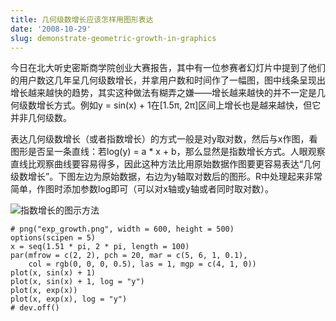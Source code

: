 ```yaml
---
title: 几何级数增长应该怎样用图形表达
date: '2008-10-29'
slug: demonstrate-geometric-growth-in-graphics
---
```


今日在北大听史密斯商学院创业大赛报告，其中有一位参赛者幻灯片中提到了他们的用户数这几年呈几何级数增长，并拿用户数和时间作了一幅图，图中线条呈现出增长越来越快的趋势，其实这种做法有糊弄之嫌——增长越来越快的并不一定是几何级数增长方式。例如y = sin(x) + 1在[1.5&pi;, 2&pi;]区间上增长也是越来越快，但它并非几何级数。

表达几何级数增长（或者指数增长）的方式一般是对y取对数，然后与x作图，看图形是否呈一条直线：若log(y) = a * x + b，那么显然是指数增长方式。人眼观察直线比观察曲线要容易得多，因此这种方法比用原始数据作图要更容易表达“几何级数增长”。下图左边为原始数据，右边为y轴取对数后的图形。R中处理起来非常简单，作图时添加参数log即可（可以对x轴或y轴或者同时取对数）。

![指数增长的图示方法](https://db.yihui.org/imgur/MMM7v5X.png)

    # png("exp_growth.png", width = 600, height = 500)
    options(scipen = 5)
    x = seq(1.51 * pi, 2 * pi, length = 100)
    par(mfrow = c(2, 2), pch = 20, mar = c(5, 6, 1, 0.1),
        col = rgb(0, 0, 0, 0.5), las = 1, mgp = c(4, 1, 0))
    plot(x, sin(x) + 1)
    plot(x, sin(x) + 1, log = "y")
    plot(x, exp(x))
    plot(x, exp(x), log = "y")
    # dev.off()
